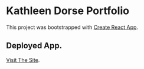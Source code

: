 # Kathleen Dorse Portfolio

This project was bootstrapped with [Create React App](https://github.com/facebook/create-react-app).

## Deployed App.

[Visit The Site](https://kathleendorse.github.io/kdorseportfolio/).


